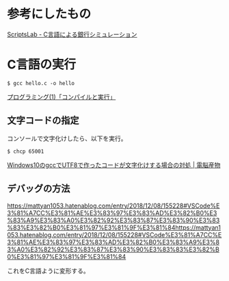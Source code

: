 # 参考にしたもの

[ScriptsLab \- C言語による銀行シミュレーション](http://scrlab.webcrow.jp/modules/developlog/details.php?bid=14)

# C言語の実行

```
$ gcc hello.c -o hello
```
[プログラミング\(1\)「コンパイルと実行」](https://polymer.apphy.u-fukui.ac.jp/~koishi/lecture/program1.php?type=nyumon)

## 文字コードの指定

コンソールで文字化けしたら、以下を実行。
```
$ chcp 65001
```

[Windows10のgccでUTF8で作ったコードが文字化けする場合の対処 \| 電脳産物](https://dianxnao.com/windows10%E3%81%AEgcc%E3%81%A7utf8%E3%81%A7%E4%BD%9C%E3%81%A3%E3%81%9F%E3%82%B3%E3%83%BC%E3%83%89%E3%81%8C%E6%96%87%E5%AD%97%E5%8C%96%E3%81%91%E3%81%99%E3%82%8B%E5%A0%B4%E5%90%88%E3%81%AE%E5%AF%BE/)

## デバッグの方法

https://mattyan1053.hatenablog.com/entry/2018/12/08/155228#VSCode%E3%81%A7CC%E3%81%AE%E3%83%97%E3%83%AD%E3%82%B0%E3%83%A9%E3%83%A0%E3%82%92%E3%83%87%E3%83%90%E3%83%83%E3%82%B0%E3%81%97%E3%81%9F%E3%81%84https://mattyan1053.hatenablog.com/entry/2018/12/08/155228#VSCode%E3%81%A7CC%E3%81%AE%E3%83%97%E3%83%AD%E3%82%B0%E3%83%A9%E3%83%A0%E3%82%92%E3%83%87%E3%83%90%E3%83%83%E3%82%B0%E3%81%97%E3%81%9F%E3%81%84

これをC言語ように変形する。